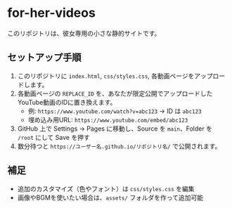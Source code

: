 # for-her-videos

このリポジトリは、彼女専用の小さな静的サイトです。

## セットアップ手順
1. このリポジトリに `index.html`, `css/styles.css`, 各動画ページをアップロードします。
2. 各動画ページの `REPLACE_ID` を、あなたが限定公開でアップロードしたYouTube動画のIDに置き換えます。
   - 例: `https://www.youtube.com/watch?v=abc123` → ID は `abc123`
   - 埋め込み用URL: `https://www.youtube.com/embed/abc123`
3. GitHub 上で Settings → Pages に移動し、Source を `main`、Folder を `/root` にして Save を押す
4. 数分待つと `https://ユーザー名.github.io/リポジトリ名/` で公開されます。

## 補足
- 追加のカスタマイズ（色やフォント）は `css/styles.css` を編集
- 画像やBGMを使いたい場合は、`assets/` フォルダを作って追加可能
